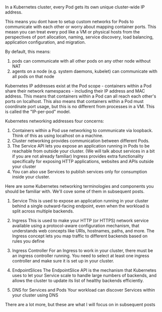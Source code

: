 In a Kubernetes cluster, every Pod gets its own unique cluster-wide IP address.

This means you dont have to setup custom networks for Pods to communicate with each other or worry about mapping container ports. This measn you can treat every pod like a VM or physical hosts from the perspectives of port allocation, naming, service discovery, load balancing, application configuration, and migration.

By default, this means:

1) pods can communicate with all other pods on any other node without NAT
2) agents on a node (e.g. system daemons, kubelet) can communicate with all pods on that node

Kubernetes IP addresses exist at the Pod scope - containers within a Pod share their network namespaces - including their IP address and MAC address. This means that containers within a Pod can all reach each other's ports on localhost. This also means that containers within a Pod must coordinate port usage, but this is no different from processes in a VM. This is called the "IP-per-pod" model.

Kubernetes networking addresses four concerns:

1) Containers within a Pod use networking to communicate via loopback. Think of this as using localhost on a machine.
2) Cluster networking provides communication between different Pods.
3) The Service API lets you expose an application running in Pods to be reachable from outside your cluster. (We will talk about services in a bit if you are not already familiar)
    Ingress provides extra functionality specifically for exposing HTTP applications, websites and APIs outside your cluster
4) You can also use Services to publish services only for consumption inside your cluster. 

Here are some Kubernetes networking terminologies and components you should be familiar with. We'll cove some of them in subsequent posts.
1) Service
This is used to expose an application running in your cluster behind a single outward-facing endpoint, even when the workload is split across multiple backends.

2) Ingress
This is used to make your HTTP (or HTTPS) network service available using a protocol-aware configuration mechanism, that understands web concepts like URIs, hostnames, paths, and more. The Ingress concept lets you map traffic to different backends based on rules you define 

3) Ingress Controller
For an Ingress to work in your cluster, there must be an ingress controller running. You need to select at least one ingress controller and make sure it is set up in your cluster. 

4) EndpointSlices
The EndpointSlice API is the mechanism that Kubernetes uses to let your Service scale to handle large numbers of backends, and allows the cluster to update its list of healthy backends efficiently.

5) DNS for Services and Pods
Your workload can discover Services within your cluster using DNS

There are a lot more, but these are what I will focus on in subsequent posts

